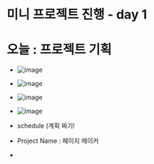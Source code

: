 # 미니 프로젝트 진행 - day 1
# 오늘 : 프로젝트 기획
* ![image](https://user-images.githubusercontent.com/49339278/132145321-02975039-b6a1-4dec-853d-c9de3cca4ae8.png)
* ![image](https://user-images.githubusercontent.com/49339278/132145443-dec927c9-aad1-40d6-a893-a8a3e6676641.png)
* ![image](https://user-images.githubusercontent.com/49339278/132145564-b5d37028-0b59-48bf-885a-d0e02ed68f88.png)
* ![image](https://user-images.githubusercontent.com/49339278/132145662-f85c0381-d642-4fea-968b-2042ff498345.png)
* schedule (계획 짜기! 

* Project Name : 페이지 메이커
* 
